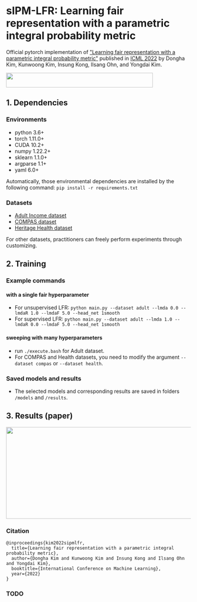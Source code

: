 # sIPM-LFR: Learning fair representation with a parametric integral probability metric

Official pytorch implementation of ["Learning fair representation with a parametric integral probability metric"](https://arxiv.org/abs/2202.02943) published in [ICML 2022](https://icml.cc/Conferences/2022/) by Dongha Kim, Kunwoong Kim, Insung Kong, Ilsang Ohn, and Yongdai Kim.

<img src="https://user-images.githubusercontent.com/83457230/169192250-014ff243-4a4a-4231-8689-5c533c9610ca.png" width="400" height="40">

## 1. Dependencies

### Environments

- python 3.6+
- torch 1.11.0+
- CUDA 10.2+
- numpy 1.22.2+
- sklearn 1.1.0+
- argparse 1.1+
- yaml 6.0+

Automatically, those environmental dependencies are installed by the following command:
```pip install -r requirements.txt```

### Datasets
- [Adult Income dataset](https://archive.ics.uci.edu/ml/datasets/adult)
- [COMPAS dataset](https://github.com/propublica/compas-analysis)
- [Heritage Health dataset](https://foreverdata.org/1015/index.html)

For other datasets, practitioners can freely perform experiments through customizing.

## 2. Training

### Example commands

#### with a single fair hyperparameter
- For unsupervised LFR:
```python main.py --dataset adult --lmda 0.0 --lmdaR 1.0 --lmdaF 5.0 --head_net 1smooth```
- For supervised LFR:
```python main.py --dataset adult --lmda 1.0 --lmdaR 0.0 --lmdaF 5.0 --head_net 1smooth```

#### sweeping with many hyperparameters
- run ```./execute.bash``` for Adult dataset.
- For COMPAS and Health datasets, you need to modify the argument ```--dataset compas``` or ```--dataset health```.

### Saved models and results
- The selected models and corresponding results are saved in folders ```/models``` and ```/results```.

## 3. Results (paper)

<img src="https://user-images.githubusercontent.com/83457230/169193245-c0d7e06d-642f-443f-9e85-b91933e09b3f.png" width="800" height="250">

### Citation

```
@inproceedings{kim2022sipmlfr,
  title={Learning fair representation with a parametric integral probability metric},
  author={Dongha Kim and Kunwoong Kim and Insung Kong and Ilsang Ohn and Yongdai Kim},
  booktitle={International Conference on Machine Learning},
  year={2022}
}
```

### TODO


